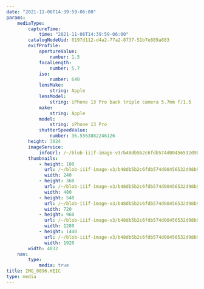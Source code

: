 ```yaml
---
date: "2021-11-06T14:39:59-06:00"
params:
    mediaType:
        captureTime:
            time: "2021-11-06T14:39:59-06:00"
        catalogNodeUid: 0197d112-d4a2-77a2-8737-51b7e889a883
        exifProfile:
            apertureValue:
                number: 1.5
            focalLength:
                number: 5.7
            iso:
                number: 640
            lensMake:
                string: Apple
            lensModel:
                string: iPhone 13 Pro back triple camera 5.7mm f/1.5
            make:
                string: Apple
            model:
                string: iPhone 13 Pro
            shutterSpeedValue:
                number: 36.5563882246126
        height: 3024
        imageService:
            infoUrl: /~/blob-iiif-image-v3/b48db5b2c6fdb574d00456532d98b96c1238eabe2ee799b0a12b6c2572296216/info.json
        thumbnails:
            - height: 180
              url: /~/blob-iiif-image-v3/b48db5b2c6fdb574d00456532d98b96c1238eabe2ee799b0a12b6c2572296216/full/240%2C180/0/default.jpg
              width: 240
            - height: 360
              url: /~/blob-iiif-image-v3/b48db5b2c6fdb574d00456532d98b96c1238eabe2ee799b0a12b6c2572296216/full/480%2C360/0/default.jpg
              width: 480
            - height: 540
              url: /~/blob-iiif-image-v3/b48db5b2c6fdb574d00456532d98b96c1238eabe2ee799b0a12b6c2572296216/full/720%2C540/0/default.jpg
              width: 720
            - height: 960
              url: /~/blob-iiif-image-v3/b48db5b2c6fdb574d00456532d98b96c1238eabe2ee799b0a12b6c2572296216/full/1280%2C960/0/default.jpg
              width: 1280
            - height: 1440
              url: /~/blob-iiif-image-v3/b48db5b2c6fdb574d00456532d98b96c1238eabe2ee799b0a12b6c2572296216/full/1920%2C1440/0/default.jpg
              width: 1920
        width: 4032
    nav:
        type:
            media: true
title: IMG_0896.HEIC
type: media
---
```

